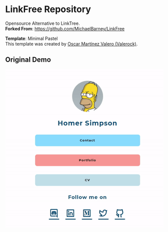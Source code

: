 # LinkFree Repository

Opensource Alternative to LinkTree.  
**Forked From**: https://github.com/MichaelBarney/LinkFree

**Template**: Minimal Pastel  
This template was created by [Oscar Martínez Valero (Valerock)](https://linktr.ee/oscarvalerock "Oscar Martínez Valero (Valerock)").

## Original Demo

![Template](./Minimal%20Pastel%20Preview.gif)
